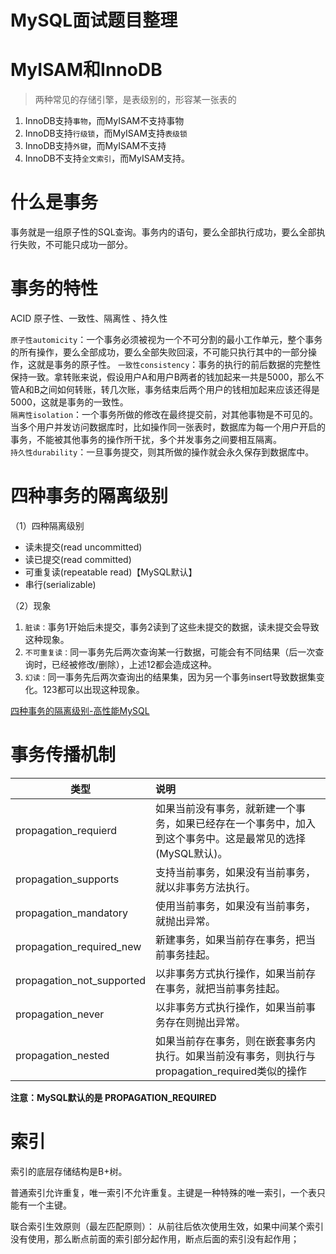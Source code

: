 # MySQL面试题目整理

# MyISAM和InnoDB
>两种常见的存储引擎，是表级别的，形容某一张表的
1. InnoDB支持`事物`，而MyISAM不支持事物
2. InnoDB支持`行级锁`，而MyISAM支持`表级锁`
3. InnoDB支持`外键`，而MyISAM不支持
4. InnoDB不支持`全文索引`，而MyISAM支持。

# 什么是事务
事务就是一组原子性的SQL查询。事务内的语句，要么全部执行成功，要么全部执行失败，不可能只成功一部分。
# 事务的特性
ACID  原子性、一致性、隔离性 、持久性

`原子性automicity`：一个事务必须被视为一个不可分割的最小工作单元，整个事务的所有操作，要么全部成功，要么全部失败回滚，不可能只执行其中的一部分操作，这就是事务的原子性。
`一致性consistency`：事务的执行的前后数据的完整性保持一致。拿转账来说，假设用户A和用户B两者的钱加起来一共是5000，那么不管A和B之间如何转账，转几次账，事务结束后两个用户的钱相加起来应该还得是5000，这就是事务的一致性。  
`隔离性isolation`：一个事务所做的修改在最终提交前，对其他事物是不可见的。当多个用户并发访问数据库时，比如操作同一张表时，数据库为每一个用户开启的事务，不能被其他事务的操作所干扰，多个并发事务之间要相互隔离。  
`持久性durability`：一旦事务提交，则其所做的操作就会永久保存到数据库中。


# 四种事务的隔离级别
（1）四种隔离级别
- 读未提交(read uncommitted)
- 读已提交(read committed)
- 可重复读(repeatable read)【MySQL默认】
- 串行(serializable)

（2）现象
1. `脏读：`事务1开始后未提交，事务2读到了这些未提交的数据，读未提交会导致这种现象。
2. `不可重复读：`同一事务先后两次查询某一行数据，可能会有不同结果（后一次查询时，已经被修改/删除），上述12都会造成这种。
3. `幻读：`同一事务先后两次查询出的结果集，因为另一个事务insert导致数据集变化。123都可以出现这种现象。

[四种事务的隔离级别-高性能MySQL](https://note.obs.cn-north-4.myhuaweicloud.com/%E4%BA%8B%E5%8A%A1%E5%9B%9B%E7%A7%8D%E9%9A%94%E7%A6%BB%E7%BA%A7%E5%88%AB.png)

# 事务传播机制


类型|说明
---|:--
propagation_requierd|如果当前没有事务，就新建一个事务，如果已经存在一个事务中，加入到这个事务中。这是最常见的选择(MySQL默认)。
propagation_supports|支持当前事务，如果没有当前事务，就以非事务方法执行。
propagation_mandatory|使用当前事务，如果没有当前事务，就抛出异常。
propagation_required_new|新建事务，如果当前存在事务，把当前事务挂起。
propagation_not_supported|以非事务方式执行操作，如果当前存在事务，就把当前事务挂起。
propagation_never|以非事务方式执行操作，如果当前事务存在则抛出异常。
propagation_nested|如果当前存在事务，则在嵌套事务内执行。如果当前没有事务，则执行与propagation_required类似的操作

**注意：MySQL默认的是 PROPAGATION_REQUIRED**

# 索引
索引的底层存储结构是B+树。

普通索引允许重复，唯一索引不允许重复。主键是一种特殊的唯一索引，一个表只能有一个主键。

联合索引生效原则（最左匹配原则）： 从前往后依次使用生效，如果中间某个索引没有使用，那么断点前面的索引部分起作用，断点后面的索引没有起作用；


